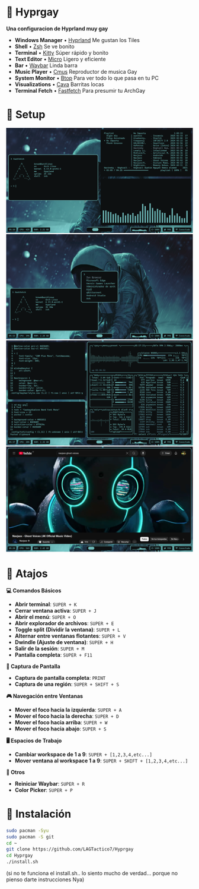 # 🔷 Hyprgay

**Una configuracion de Hyprland muy gay**

* **Windows Manager** • [Hyprland](https://hyprland.org) Me gustan los Tiles
* **Shell** • [Zsh](https://www.zsh.org/) Se ve bonito
* **Terminal** • [Kitty](https://sw.kovidgoyal.net/kitty/) Súper rápido y bonito
* **Text Editor** • [Micro](https://micro-editor.github.io/) Ligero y eficiente
* **Bar** • [Waybar](https://github.com/Alexays/Waybar) Linda barra
* **Music Player** • [Cmus](https://cmus.github.io/) Reproductor de musica Gay
* **System Monitor** • [Btop](https://github.com/aristocratos/btop) Para ver todo lo que pasa en tu PC
* **Visualizations** • [Cava](https://github.com/karlstav/cava) Barritas locas
* **Terminal Fetch** • [Fastfetch](https://github.com/fastfetch-cli/fastfetch) Para presumir tu ArchGay

# 💙 Setup
![Cap1](assets/cap1.png)  
![Cap2](assets/cap2.png)  
![Cap3](assets/cap3.png)  
![Cap4](assets/cap4.png)

# 🌊 Atajos

**💻 Comandos Básicos**

- **Abrir terminal**:  `SUPER + K`
- **Cerrar ventana activa**:  `SUPER + J`
- **Abrir el menú**:  `SUPER + O`
- **Abrir explorador de archivos**:  `SUPER + E`
- **Toggle split (Dividir la ventana)**:  `SUPER + L`
- **Alternar entre ventanas flotantes**:  `SUPER + V`
- **Dwindle (Ajuste de ventana)**:  `SUPER + H`
- **Salir de la sesión**:  `SUPER + M`
- **Pantalla completa**:  `SUPER + F11`

**📸 Captura de Pantalla**

- **Captura de pantalla completa**:  `PRINT`
- **Captura de una región**:  `SUPER + SHIFT + S`

**🎮 Navegación entre Ventanas**

- **Mover el foco hacia la izquierda**:  `SUPER + A`
- **Mover el foco hacia la derecha**:  `SUPER + D`
- **Mover el foco hacia arriba**:  `SUPER + W`
- **Mover el foco hacia abajo**:  `SUPER + S`

**🖥️ Espacios de Trabajo**

- **Cambiar workspace de 1 a 9**:  `SUPER + [1,2,3,4,etc...]`
- **Mover ventana al workspace 1 a 9**:  `SUPER + SHIFT + [1,2,3,4,etc...]`

**🔧 Otros**

- **Reiniciar Waybar**:  `SUPER + R`
- **Color Picker**: `SUPER + P`

# 🔵 Instalación

```bash
sudo pacman -Syu
sudo pacman -S git
cd ~
git clone https://github.com/LAGTactico7/Hyprgay
cd Hyprgay
./install.sh
```

(si no te funciona el install.sh.. lo siento mucho de verdad...
porque no pienso darte instrucciones Nya)
